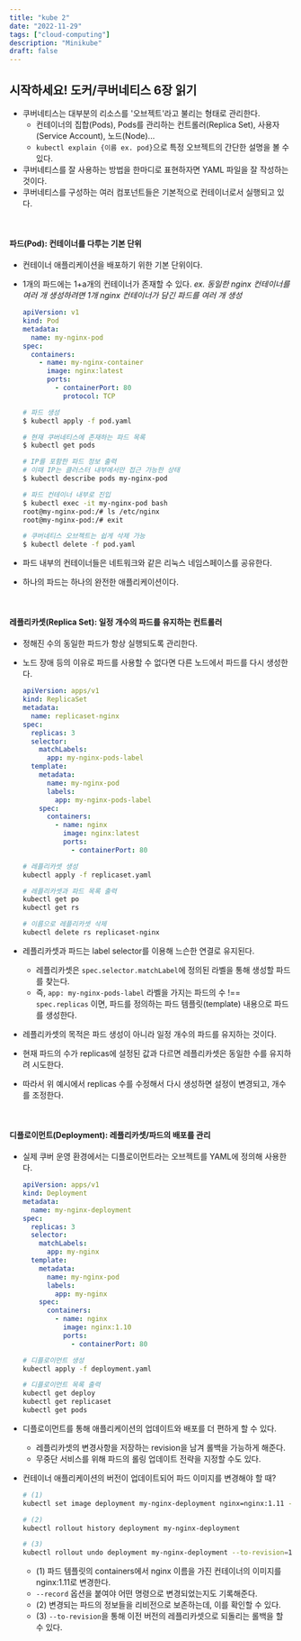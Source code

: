 ```yaml
---
title: "kube 2"
date: "2022-11-29"
tags: ["cloud-computing"]
description: "Minikube"
draft: false
---
```


## 시작하세요! 도커/쿠버네티스 6장 읽기

- 쿠버네티스는 대부분의 리소스를 '오브젝트'라고 불리는 형태로 관리한다.
  - 컨테이너의 집합(Pods), Pods를 관리하는 컨트롤러(Replica Set), 사용자(Service Account), 노드(Node)...
  - `kubectl explain {이름 ex. pod}`으로 특정 오브젝트의 간단한 설명을 볼 수 있다.
- 쿠버네티스를 잘 사용하는 방법을 한마디로 표현하자면 YAML 파일을 잘 작성하는 것이다.
- 쿠버네티스를 구성하는 여러 컴포넌트들은 기본적으로 컨테이너로서 실행되고 있다.

<br />

#### 파드(Pod): 컨테이너를 다루는 기본 단위

- 컨테이너 애플리케이션을 배포하기 위한 기본 단위이다.
- 1개의 파드에는 1+a개의 컨테이너가 존재할 수 있다.
  _ex. 동일한 nginx 컨테이너를 여러 개 생성하려면 1개 nginx 컨테이너가 담긴 파드를 여러 개 생성_

  ```yaml
  apiVersion: v1
  kind: Pod
  metadata:
    name: my-nginx-pod
  spec:
    containers:
      - name: my-nginx-container
        image: nginx:latest
        ports:
          - containerPort: 80
            protocol: TCP
  ```

  ```sh
  # 파드 생성
  $ kubectl apply -f pod.yaml

  # 현재 쿠버네티스에 존재하는 파드 목록
  $ kubectl get pods

  # IP를 포함한 파드 정보 출력
  # 이때 IP는 클러스터 내부에서만 접근 가능한 상태
  $ kubectl describe pods my-nginx-pod

  # 파드 컨테이너 내부로 진입
  $ kubectl exec -it my-nginx-pod bash
  root@my-nginx-pod:/# ls /etc/nginx
  root@my-nginx-pod:/# exit

  # 쿠버네티스 오브젝트는 쉽게 삭제 가능
  $ kubectl delete -f pod.yaml
  ```

- 파드 내부의 컨테이너들은 네트워크와 같은 리눅스 네임스페이스를 공유한다.
- 하나의 파드는 하나의 완전한 애플리케이션이다.

<br />

#### 레플리카셋(Replica Set): 일정 개수의 파드를 유지하는 컨트롤러

- 정해진 수의 동일한 파드가 항상 실행되도록 관리한다.
- 노드 장애 등의 이유로 파드를 사용할 수 없다면 다른 노드에서 파드를 다시 생성한다.

  ```yaml
  apiVersion: apps/v1
  kind: ReplicaSet
  metadata:
    name: replicaset-nginx
  spec:
    replicas: 3
    selector:
      matchLabels:
        app: my-nginx-pods-label
    template:
      metadata:
        name: my-nginx-pod
        labels:
          app: my-nginx-pods-label
      spec:
        containers:
          - name: nginx
            image: nginx:latest
            ports:
              - containerPort: 80
  ```

  ```sh
  # 레플리카셋 생성
  kubectl apply -f replicaset.yaml

  # 레플리카셋과 파드 목록 출력
  kubectl get po
  kubectl get rs

  # 이름으로 레플리카셋 삭제
  kubectl delete rs replicaset-nginx
  ```

- 레플리카셋과 파드는 label selector를 이용해 느슨한 연결로 유지된다.
  - 레플리카셋은 `spec.selector.matchLabel`에 정의된 라벨을 통해 생성할 파드를 찾는다.
  - 즉, `app: my-nginx-pods-label` 라벨을 가지는 파드의 수 !== `spec.replicas` 이면, 파드를 정의하는 파드 템플릿(template) 내용으로 파드를 생성한다.
- 레플리카셋의 목적은 파드 생성이 아니라 일정 개수의 파드를 유지하는 것이다.
- 현재 파드의 수가 replicas에 설정된 값과 다르면 레플리카셋은 동일한 수를 유지하려 시도한다.
- 따라서 위 예시에서 replicas 수를 수정해서 다시 생성하면 설정이 변경되고, 개수를 조정한다.

<br />

#### 디플로이먼트(Deployment): 레플리카셋/파드의 배포를 관리

- 실제 쿠버 운영 환경에서는 디플로이먼트라는 오브젝트를 YAML에 정의해 사용한다.

  ```yaml
  apiVersion: apps/v1
  kind: Deployment
  metadata:
    name: my-nginx-deployment
  spec:
    replicas: 3
    selector:
      matchLabels:
        app: my-nginx
    template:
      metadata:
        name: my-nginx-pod
        labels:
          app: my-nginx
      spec:
        containers:
          - name: nginx
            image: nginx:1.10
            ports:
              - containerPort: 80
  ```

  ```sh
  # 디플로이먼트 생성
  kubectl apply -f deployment.yaml

  # 디플로이먼트 목록 출력
  kubectl get deploy
  kubectl get replicaset
  kubectl get pods
  ```

- 디플로이먼트를 통해 애플리케이션의 업데이트와 배포를 더 편하게 할 수 있다.
  - 레플리카셋의 변경사항을 저장하는 revision을 남겨 롤백을 가능하게 해준다.
  - 무중단 서비스를 위해 파드의 롤링 업데이트 전략을 지정할 수도 있다.
- 컨테이너 애플리케이션의 버전이 업데이트되어 파드 이미지를 변경해야 할 때?

  ```sh
  # (1)
  kubectl set image deployment my-nginx-deployment nginx=nginx:1.11 --record

  # (2)
  kubectl rollout history deployment my-nginx-deployment

  # (3)
  kubectl rollout undo deployment my-nginx-deployment --to-revision=1
  ```

  - (1) 파드 템플릿의 containers에서 nginx 이름을 가진 컨테이너의 이미지를 nginx:1.11로 변경한다.
  - `--record` 옵션을 붙여야 어떤 명령으로 변경되었는지도 기록해준다.
  - (2) 변경되는 파드의 정보들을 리비전으로 보존하는데, 이를 확인할 수 있다.
  - (3) `--to-revision`을 통해 이전 버전의 레플리카셋으로 되돌리는 롤백을 할 수 있다.
